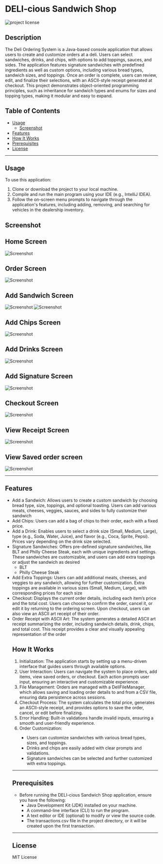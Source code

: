 # DELI-cious Sandwich Shop 

![project license](https://img.shields.io/badge/license-MIT-blue.svg)

## Description
The Deli Ordering System is a Java-based console application that allows users to create and customize orders at a deli. Users can select sandwiches, drinks, and chips, with options to add toppings, sauces, and sides. The application features signature sandwiches with predefined ingredients as well as custom options, including various bread types, sandwich sizes, and toppings. Once an order is complete, users can review, edit, and finalize their selections, with an ASCII-style receipt generated at checkout. This project demonstrates object-oriented programming principles, such as inheritance for sandwich types and enums for sizes and topping types, making it modular and easy to expand.


## Table of Contents

- [Usage](#usage)
    - [Screenshot](#screenshot)
- [Features](#features)
- [How It Works](#How-It-Works)
- [Prerequisites](#prerequisites)
- [License](#license)

------------------

## Usage
To use this application:

1. Clone or download the project to your local machine.
2. Compile and run the main program using your IDE (e.g., IntelliJ IDEA).
3. Follow the on-screen menu prompts to navigate through the application's features, including adding, removing, and searching for vehicles in the dealership inventory.
## Screenshot

## Home Screen
![Screenshot ](./src/Demo/Home.png)
## Order Screen
![Screenshot ](./src/Demo/orderscreen.png)
## Add Sandwich Screen
![Screenshot ](./src/Demo/sandwich.png)
![Screenshot ](./src/Demo/sandwiches.png)
## Add Chips Screen
![Screenshot ](./src/Demo/chips.png)
## Add Drinks Screen
![Screenshot ](./src/Demo/drinks.png)
## Add Signature Screen
![Screenshot ](./src/Demo/signature.png)
## Checkout Screen
![Screenshot ](./src/Demo/checkout.png)
## View Receipt Screen
![Screenshot ](./src/Demo/receipt.png)
## View Saved order screen
![Screenshot ](./src/Demo/savedorder.png)







------------------

## Features
<ul>
<li>Add a Sandwich: Allows users to create a custom sandwich by choosing bread type, size, toppings, and optional toasting. Users can add various meats, cheeses, veggies, sauces, and sides to fully customize their sandwich
<li>Add Chips: Users can add a bag of chips to their order, each with a fixed price.
<li> Add a Drink: Enables users to select a drink size (Small, Medium, Large), type (e.g., Soda, Water, Juice), and flavor (e.g., Coca, Sprite, Pepsi). Prices vary depending on the drink size selected.
<li> Signature Sandwiches: Offers pre-defined signature sandwiches, like BLT and Philly Cheese Steak, each with unique ingredients and settings. These sandwiches are customizable, and users can add extra toppings or adjust the sandwich as desired
  <ul> 
<li>BLT </li>
<li>Philly Cheese Steak </li>
  </ul>
<li> Add Extra Toppings: Users can add additional meats, cheeses, and veggies to any sandwich, allowing for further customization. Extra toppings are available in various sizes (Small, Medium, Large), with corresponding prices for each size
<li> Checkout: Displays the current order details, including each item’s price and the total cost. Users can choose to confirm the order, cancel it, or edit it by returning to the ordering screen. Upon checkout, users can also view an ASCII art receipt of their order.
<li> Order Receipt with ASCII Art: The system generates a detailed ASCII art receipt summarizing the order, including sandwich details, drink, chips, and total cost. This receipt provides a clear and visually appealing representation of the order

## How It Works
1. Initialization: The application starts by setting up a menu-driven interface that guides users through available options.
2. User Interaction: Users can navigate the system to place orders, add items, view saved orders, or checkout. Each action prompts user input, ensuring an interactive and customizable experience.
3. File Management: Orders are managed with a DeliFileManager, which allows saving and loading order details to and from a CSV file, ensuring data persistence across sessions.
4. Checkout Process: The system calculates the total price, generates an ASCII-style receipt, and provides options to save the order, cancel, or edit before finalizing.
5. Error Handling: Built-in validations handle invalid inputs, ensuring a smooth and user-friendly experience.
6. Order Customization:
<ul>
<ul>
  <li>Users can customize sandwiches with various bread types, sizes, and toppings.</li>
  <li>Drinks and chips are easily added with clear prompts and validations.
  <li>Signature sandwiches can be selected and further customized with extra toppings.

</ul>
</ul>



------------------

## Prerequisites
<ul>
<li> Before running the DELI-cious Sandwich Shop application, ensure you have the following:
<ul>
<li>Java Development Kit (JDK) installed on your machine.</li>
<li>A command-line interface (CLI) to run the program.</li>
<li> A text editor or IDE (optional) to modify or view the source code.</li>
<li>The transactions.csv file in the project directory, or it will be created upon the first transaction.</li>
</ul>
</ul>

--------------------


## License
MIT License
